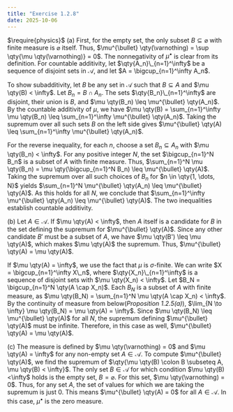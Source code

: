 ```yaml
---
title: "Exercise 1.2.8"
date: 2025-10-06
---
```

$\require{physics}$
(a) First, for the empty set, the only subset $B \subseteq \varnothing$ with finite measure is $\varnothing$ itself. 
Thus, $\mu^{\bullet} \qty(\varnothing) = \sup \qty{\mu \qty(\varnothing)} = 0$. 
The nonnegativity of $\mu^{\bullet}$ is clear from its definition. 
For countable additivity, let $\qty{A_n}\_{n=1}^\infty$ be a sequence of disjoint sets in $\mathcal{A}$, and let $A = \bigcup_{n=1}^\infty A_n$. 

To show subadditivity, let $B$ be any set in $\mathcal{A}$ such that $B \subseteq A$ and $\mu \qty(B) < \infty$. 
Let $B_n = B \cap A_n$. 
The sets $\qty{B_n}\_{n=1}^\infty$ are disjoint, their union is $B$, and $\mu \qty(B_n) \leq \mu^{\bullet} \qty(A_n)$. 
By the countable additivity of $\mu$, we have $\mu \qty(B) = \sum_{n=1}^\infty \mu \qty(B_n) \leq \sum_{n=1}^\infty \mu^{\bullet} \qty(A_n)$. 
Taking the supremum over all such sets $B$ on the left side gives $\mu^{\bullet} \qty(A) \leq \sum_{n=1}^\infty \mu^{\bullet} \qty(A_n)$. 

For the reverse inequality, for each $n$, choose a set $B_n \subseteq A_n$ with $\mu \qty(B_n) < \infty$. 
For any positive integer $N$, the set $\bigcup_{n=1}^N B_n$ is a subset of $A$ with finite measure. 
Thus, $\sum_{n=1}^N \mu \qty(B_n) = \mu \qty(\bigcup_{n=1}^N B_n) \leq \mu^{\bullet} \qty(A)$. 
Taking the supremum over all such choices of $B_n$ for $n \in \qty{1, \dots, N}$ yields $\sum_{n=1}^N \mu^{\bullet} \qty(A_n) \leq \mu^{\bullet} \qty(A)$. 
As this holds for all $N$, we conclude that $\sum_{n=1}^\infty \mu^{\bullet} \qty(A_n) \leq \mu^{\bullet} \qty(A)$. 
The two inequalities establish countable additivity. 

(b) Let $A \in \mathcal{A}$. 
If $\mu \qty(A) < \infty$, then $A$ itself is a candidate for $B$ in the set defining the supremum for $\mu^{\bullet} \qty(A)$. 
Since any other candidate $B'$ must be a subset of $A$, we have $\mu \qty(B') \leq \mu \qty(A)$, which makes $\mu \qty(A)$ the supremum. 
Thus, $\mu^{\bullet} \qty(A) = \mu \qty(A)$. 

If $\mu \qty(A) = \infty$, we use the fact that $\mu$ is $\sigma$-finite. 
We can write $X = \bigcup_{n=1}^\infty X\_n$, where $\qty{X_n}\_{n=1}^\infty$ is a sequence of disjoint sets with $\mu \qty(X_n) < \infty$. 
Let $B_N = \bigcup_{n=1}^N \qty(A \cap X_n)$. 
Each $B_N$ is a subset of $A$ with finite measure, as $\mu \qty(B_N) = \sum_{n=1}^N \mu \qty(A \cap X_n) < \infty$. 
By the continuity of measure from below(*Proposition 1.2.5(a)*), $\lim_{N \to \infty} \mu \qty(B_N) = \mu \qty(A) = \infty$. 
Since $\mu \qty(B_N) \leq \mu^{\bullet} \qty(A)$ for all $N$, the supremum defining $\mu^{\bullet} \qty(A)$ must be infinite. 
Therefore, in this case as well, $\mu^{\bullet} \qty(A) = \mu \qty(A)$. 

(c) The measure is defined by $\mu \qty(\varnothing) = 0$ and $\mu \qty(A) = \infty$ for any non-empty set $A\in \mathcal{A}$. 
To compute $\mu^{\bullet} \qty(A)$, we find the supremum of $\qty{\mu \qty(B) \colon B \subseteq A, \mu \qty(B) < \infty}$. 
The only set $B \in \mathcal{A}$ for which condition $\mu \qty(B)<\infty$ holds is the empty set, $B = \varnothing$. 
For this set, $\mu \qty(\varnothing) = 0$. 
Thus, for any set $A$, the set of values for which we are taking the supremum is just $\qty{0}$. 
This means $\mu^{\bullet} \qty(A) = 0$ for all $A \in \mathcal{A}$. 
In this case, $\mu^{\bullet}$ is the zero measure. 
